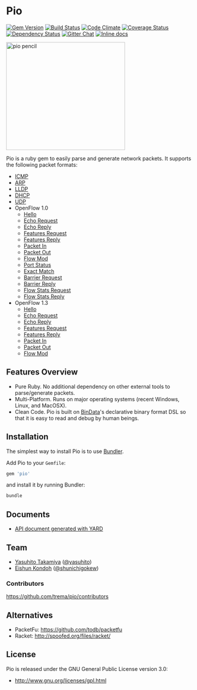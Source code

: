 # Pio

<a href='https://rubygems.org/gems/pio'><img src='http://img.shields.io/gem/v/pio.svg?style=flat' alt='Gem Version' /></a>
<a href='https://travis-ci.org/trema/pio'><img src='http://img.shields.io/travis/trema/pio/develop.svg?style=flat' alt='Build Status' /></a>
<a href='https://codeclimate.com/github/trema/pio'><img src='http://img.shields.io/codeclimate/github/trema/pio.svg?style=flat' alt='Code Climate' /></a>
<a href='https://coveralls.io/r/trema/pio?branch=develop'><img src='http://img.shields.io/coveralls/trema/pio/develop.svg?style=flat' alt='Coverage Status' /></a>
<a href='https://gemnasium.com/trema/pio'><img src='http://img.shields.io/gemnasium/trema/pio.svg?style=flat' alt='Dependency Status' /></a>
<a href='https://gitter.im/trema/pio'><img src='https://badges.gitter.im/Join Chat.svg?style=flat' alt='Gitter Chat' /></a>
<a href="http://inch-pages.github.io/github/trema/pio"><img src="http://inch-pages.github.io/github/trema/pio.svg" alt="Inline docs"></a>

<a href="http://www.flickr.com/photos/mongogushi/4226014070/" title="pio pencil by mongo gushi, on Flickr"><img src="http://farm5.staticflickr.com/4022/4226014070_cdeb7c1e5d_n.jpg" width="320" height="290" alt="pio pencil"></a>

Pio is a ruby gem to easily parse and generate network packets. It
supports the following packet formats:

- [ICMP](https://relishapp.com/trema/pio/docs/pio-icmp)
- [ARP](https://relishapp.com/trema/pio/docs/pio-arp)
- [LLDP](https://relishapp.com/trema/pio/docs/pio-lldp)
- [DHCP](https://relishapp.com/trema/pio/docs/pio-dhcp)
- [UDP](https://relishapp.com/trema/pio/docs/pio-udp)
- OpenFlow 1.0
  - [Hello](https://relishapp.com/trema/pio/docs/open-flow10/pio-hello)
  - [Echo Request](https://relishapp.com/trema/pio/docs/open-flow10/pio-echo-request)
  - [Echo Reply](https://relishapp.com/trema/pio/docs/open-flow10/pio-echo-reply)
  - [Features Request](https://relishapp.com/trema/pio/docs/open-flow10/pio-features-request)
  - [Features Reply](https://relishapp.com/trema/pio/docs/open-flow10/pio-features-reply)
  - [Packet In](https://relishapp.com/trema/pio/docs/open-flow10/pio-packetin)
  - [Packet Out](https://relishapp.com/trema/pio/docs/open-flow10/pio-packetout)
  - [Flow Mod](https://relishapp.com/trema/pio/docs/open-flow10/pio-flowmod)
  - [Port Status](https://relishapp.com/trema/pio/docs/open-flow10/pio-portstatus)
  - [Exact Match](https://relishapp.com/trema/pio/docs/open-flow10/pio-exactmatch)
  - [Barrier Request](https://relishapp.com/trema/pio/docs/open-flow10/pio-barrier-request)
  - [Barrier Reply](https://relishapp.com/trema/pio/docs/open-flow10/pio-barrier-reply)
  - [Flow Stats Request](https://relishapp.com/trema/pio/docs/open-flow10/pio-flowstats-request)
  - [Flow Stats Reply](https://relishapp.com/trema/pio/docs/open-flow10/pio-flowstats-reply)
- OpenFlow 1.3
  - [Hello](https://relishapp.com/trema/pio/docs/open-flow13/pio-hello)
  - [Echo Request](https://relishapp.com/trema/pio/docs/open-flow13/pio-echo-request)
  - [Echo Reply](https://relishapp.com/trema/pio/docs/open-flow13/pio-echo-reply)
  - [Features Request](https://relishapp.com/trema/pio/docs/open-flow13/pio-features-request)
  - [Features Reply](https://relishapp.com/trema/pio/docs/open-flow13/pio-features-reply)
  - [Packet In](https://relishapp.com/trema/pio/docs/open-flow13/pio-packetin)
  - [Packet Out](https://relishapp.com/trema/pio/docs/open-flow13/pio-packetout)
  - [Flow Mod](https://relishapp.com/trema/pio/docs/open-flow13/pio-flowmod)

## Features Overview

- Pure Ruby. No additional dependency on other external tools to
  parse/generate packets.
- Multi-Platform. Runs on major operating systems (recent Windows,
  Linux, and MacOSX).
- Clean Code. Pio is built on
  [BinData](https://github.com/dmendel/bindata)'s declarative binary
  format DSL so that it is easy to read and debug by human beings.

## Installation

The simplest way to install Pio is to use [Bundler](http://gembundler.com/).

Add Pio to your `Gemfile`:

```ruby
gem 'pio'
```

and install it by running Bundler:

```bash
bundle
```

## Documents

- [API document generated with YARD](http://rubydoc.info/github/trema/pio/frames/file/README.md)

## Team

- [Yasuhito Takamiya](https://github.com/yasuhito) ([@yasuhito](https://twitter.com/yasuhito))
- [Eishun Kondoh](https://github.com/shun159) ([@shunichigokew](https://twitter.com/shunichigokew))

### Contributors

<https://github.com/trema/pio/contributors>

## Alternatives

- PacketFu: <https://github.com/todb/packetfu>
- Racket: <http://spoofed.org/files/racket/>

## License

Pio is released under the GNU General Public License version 3.0:

- <http://www.gnu.org/licenses/gpl.html>
